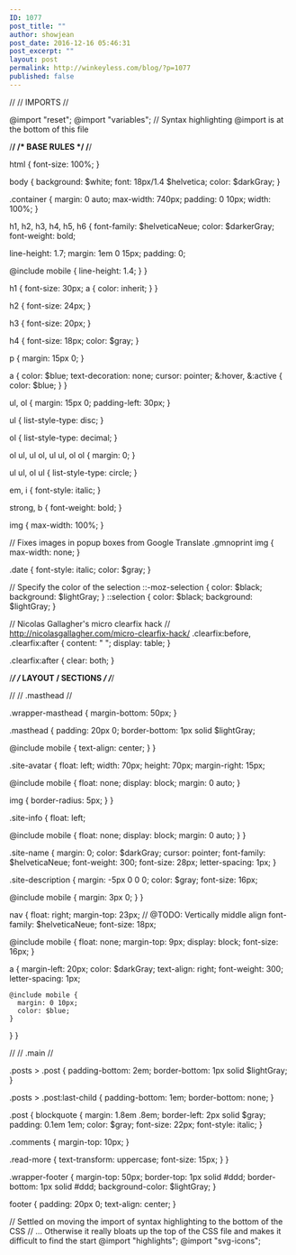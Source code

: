 ```yaml
---
ID: 1077
post_title: ""
author: showjean
post_date: 2016-12-16 05:46:31
post_excerpt: ""
layout: post
permalink: http://winkeyless.com/blog/?p=1077
published: false
---
```

//
// IMPORTS
//

@import "reset";
@import "variables";
// Syntax highlighting @import is at the bottom of this file

/**************/
/* BASE RULES */
/**************/

html {
  font-size: 100%;
}

body {
	background: $white;
  font: 18px/1.4 $helvetica;
  color: $darkGray;
}

.container {
  margin: 0 auto;
  max-width: 740px;
  padding: 0 10px;
  width: 100%;
}

h1, h2, h3, h4, h5, h6 {
  font-family: $helveticaNeue;
  color: $darkerGray;
  font-weight: bold;

  line-height: 1.7;
  margin: 1em 0 15px;
  padding: 0;

  @include mobile {
    line-height: 1.4;
  }
}

h1 {
  font-size: 30px;
  a {
    color: inherit;
  }
}

h2 {
  font-size: 24px;
}

h3 {
  font-size: 20px;
}

h4 {
  font-size: 18px;
  color: $gray;
}

p {
  margin: 15px 0;
}

a {
  color: $blue;
  text-decoration: none;
	cursor: pointer;
  &:hover, &:active {
    color: $blue;
  }
}

ul, ol {
  margin: 15px 0;
  padding-left: 30px;
}

ul {
  list-style-type: disc;
}

ol {
  list-style-type: decimal;
}

ol ul, ul ol, ul ul, ol ol {
  margin: 0;
}

ul ul, ol ul {
  list-style-type: circle;
}

em, i {
  font-style: italic;
}

strong, b {
  font-weight: bold;
}

img {
  max-width: 100%;
}

// Fixes images in popup boxes from Google Translate
.gmnoprint img {
  max-width: none;
}

.date {
  font-style: italic;
  color: $gray;
}

// Specify the color of the selection
::-moz-selection {
  color: $black;
  background: $lightGray;
}
::selection {
  color: $black;
  background: $lightGray;
}

// Nicolas Gallagher's micro clearfix hack
// http://nicolasgallagher.com/micro-clearfix-hack/
.clearfix:before,
.clearfix:after {
    content: " ";
    display: table;
}

.clearfix:after {
    clear: both;
}

/*********************/
/* LAYOUT / SECTIONS */
/*********************/

//
// .masthead
//

.wrapper-masthead {
  margin-bottom: 50px;
}

.masthead {
  padding: 20px 0;
  border-bottom: 1px solid $lightGray;

  @include mobile {
    text-align: center;
  }
}

.site-avatar {
  float: left;
  width: 70px;
  height: 70px;
  margin-right: 15px;

  @include mobile {
    float: none;
    display: block;
    margin: 0 auto;
  }

  img {
    border-radius: 5px;
  }
}

.site-info {
  float: left;

  @include mobile {
    float: none;
    display: block;
    margin: 0 auto;
  }
}

.site-name {
  margin: 0;
  color: $darkGray;
  cursor: pointer;
  font-family: $helveticaNeue;
  font-weight: 300;
  font-size: 28px;
  letter-spacing: 1px;
}

.site-description {
  margin: -5px 0 0 0;
  color: $gray;
  font-size: 16px;

  @include mobile {
    margin: 3px 0;
  }
}

nav {
  float: right;
  margin-top: 23px; // @TODO: Vertically middle align
  font-family: $helveticaNeue;
  font-size: 18px;

  @include mobile {
    float: none;
    margin-top: 9px;
    display: block;
    font-size: 16px;
  }

  a {
    margin-left: 20px;
    color: $darkGray;
    text-align: right;
    font-weight: 300;
    letter-spacing: 1px;

    @include mobile {
      margin: 0 10px;
      color: $blue;
    }
  }
}

//
// .main
//

.posts > .post {
  padding-bottom: 2em;
  border-bottom: 1px solid $lightGray;
}

.posts > .post:last-child {
  padding-bottom: 1em;
  border-bottom: none;
}

.post {
  blockquote {
    margin: 1.8em .8em;
    border-left: 2px solid $gray;
    padding: 0.1em 1em;
    color: $gray;
    font-size: 22px;
    font-style: italic;
  }

  .comments {
    margin-top: 10px;
  }

  .read-more {
    text-transform: uppercase;
    font-size: 15px;
  }
}

.wrapper-footer {
  margin-top: 50px;
  border-top: 1px solid #ddd;
  border-bottom: 1px solid #ddd;
  background-color: $lightGray;
}

footer {
  padding: 20px 0;
  text-align: center;
}

// Settled on moving the import of syntax highlighting to the bottom of the CSS
// ... Otherwise it really bloats up the top of the CSS file and makes it difficult to find the start
@import "highlights";
@import "svg-icons";